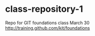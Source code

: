 # class-repository-1
Repo for GIT foundations class March 30 http://training.github.com/kit/foundations
